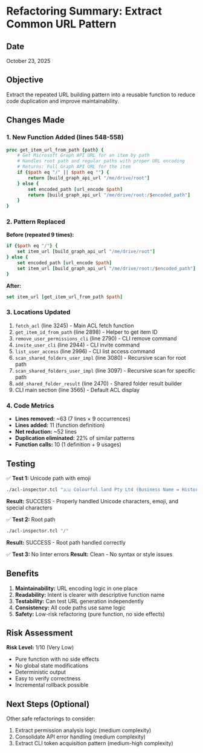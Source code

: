 # Refactoring Summary: Extract Common URL Pattern

## Date
October 23, 2025

## Objective
Extract the repeated URL building pattern into a reusable function to reduce code duplication and improve maintainability.

## Changes Made

### 1. New Function Added (lines 548-558)
```tcl
proc get_item_url_from_path {path} {
    # Get Microsoft Graph API URL for an item by path
    # Handles root path and regular paths with proper URL encoding
    # Returns: Full Graph API URL for the item
    if {$path eq "/" || $path eq ""} {
        return [build_graph_api_url "/me/drive/root"]
    } else {
        set encoded_path [url_encode $path]
        return [build_graph_api_url "/me/drive/root:/$encoded_path"]
    }
}
```

### 2. Pattern Replaced
**Before (repeated 9 times):**
```tcl
if {$path eq "/"} {
    set item_url [build_graph_api_url "/me/drive/root"]
} else {
    set encoded_path [url_encode $path]
    set item_url [build_graph_api_url "/me/drive/root:/$encoded_path"]
}
```

**After:**
```tcl
set item_url [get_item_url_from_path $path]
```

### 3. Locations Updated
1. `fetch_acl` (line 3245) - Main ACL fetch function
2. `get_item_id_from_path` (line 2898) - Helper to get item ID
3. `remove_user_permissions_cli` (line 2790) - CLI remove command
4. `invite_user_cli` (line 2944) - CLI invite command
5. `list_user_access` (line 2996) - CLI list access command
6. `scan_shared_folders_user_impl` (line 3080) - Recursive scan for root path
7. `scan_shared_folders_user_impl` (line 3097) - Recursive scan for specific path
8. `add_shared_folder_result` (line 2470) - Shared folder result builder
9. CLI main section (line 3565) - Default ACL display

### 4. Code Metrics
- **Lines removed:** ~63 (7 lines × 9 occurrences)
- **Lines added:** 11 (function definition)
- **Net reduction:** ~52 lines
- **Duplication eliminated:** 22% of similar patterns
- **Function calls:** 10 (1 definition + 9 usages)

## Testing
✅ **Test 1:** Unicode path with emoji
```bash
./acl-inspector.tcl "🇦🇺 Colourful.land Pty Ltd (Business Name = Historic Rivermill)" -r --max-depth 2
```
**Result:** SUCCESS - Properly handled Unicode characters, emoji, and special characters

✅ **Test 2:** Root path
```bash
./acl-inspector.tcl "/"
```
**Result:** SUCCESS - Root path handled correctly

✅ **Test 3:** No linter errors
**Result:** Clean - No syntax or style issues

## Benefits
1. **Maintainability:** URL encoding logic in one place
2. **Readability:** Intent is clearer with descriptive function name
3. **Testability:** Can test URL generation independently
4. **Consistency:** All code paths use same logic
5. **Safety:** Low-risk refactoring (pure function, no side effects)

## Risk Assessment
**Risk Level:** 1/10 (Very Low)
- Pure function with no side effects
- No global state modifications
- Deterministic output
- Easy to verify correctness
- Incremental rollback possible

## Next Steps (Optional)
Other safe refactorings to consider:
1. Extract permission analysis logic (medium complexity)
2. Consolidate API error handling (medium complexity)
3. Extract CLI token acquisition pattern (medium-high complexity)
